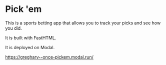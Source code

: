 # Pick 'em

This is a sports betting app that allows you to track your picks and see how you did.

It is built with FastHTML.

It is deployed on Modal.

https://gregharv--once-pickem.modal.run/

